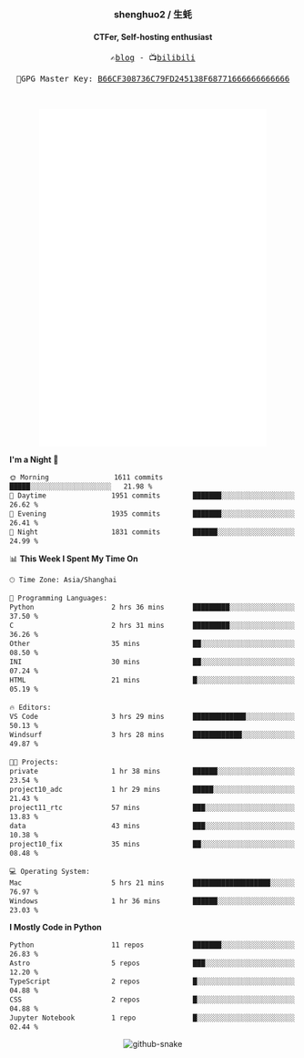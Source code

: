 <h3 align="center"> shenghuo2 / 生蚝 </h3>
<h4 align="center" >CTFer, Self-hosting enthusiast</h3>


<p align="center">
  <samp>
    ✍️<a href="https://blog.shenghuo2.top/">blog</a> -
    📺<a href="https://space.bilibili.com/85894935">bilibili</a>
  </samp>
</p>
<p align="center">
  <samp>
     🔐GPG Master Key: <a align="center" href="https://github.com/shenghuo2.gpg">B66CF308736C79FD245138F68771666666666666</a>
  </samp>
</p>
<br>
<p align="center">
  <a href="https://github.com/shenghuo2">
    <img width="400" align="top" src="https://github.com/shenghuo2/shenghuo2/blob/main/metrics.left.svg" />
  </a>
  <a href="https://github.com/shenghuo2">
    <img width="400" align="top" src="https://github.com/shenghuo2/shenghuo2/blob/main/metrics.right.svg" />
  </a>
</p>


<!--START_SECTION:waka-->
**I'm a Night 🦉** 

```text
🌞 Morning                1611 commits        █████░░░░░░░░░░░░░░░░░░░░   21.98 % 
🌆 Daytime                1951 commits        ███████░░░░░░░░░░░░░░░░░░   26.62 % 
🌃 Evening                1935 commits        ███████░░░░░░░░░░░░░░░░░░   26.41 % 
🌙 Night                  1831 commits        ██████░░░░░░░░░░░░░░░░░░░   24.99 % 
```


📊 **This Week I Spent My Time On** 

```text
🕑︎ Time Zone: Asia/Shanghai

💬 Programming Languages: 
Python                   2 hrs 36 mins       █████████░░░░░░░░░░░░░░░░   37.50 % 
C                        2 hrs 31 mins       █████████░░░░░░░░░░░░░░░░   36.26 % 
Other                    35 mins             ██░░░░░░░░░░░░░░░░░░░░░░░   08.50 % 
INI                      30 mins             ██░░░░░░░░░░░░░░░░░░░░░░░   07.24 % 
HTML                     21 mins             █░░░░░░░░░░░░░░░░░░░░░░░░   05.19 % 

🔥 Editors: 
VS Code                  3 hrs 29 mins       █████████████░░░░░░░░░░░░   50.13 % 
Windsurf                 3 hrs 28 mins       ████████████░░░░░░░░░░░░░   49.87 % 

🐱‍💻 Projects: 
private                  1 hr 38 mins        ██████░░░░░░░░░░░░░░░░░░░   23.54 % 
project10_adc            1 hr 29 mins        █████░░░░░░░░░░░░░░░░░░░░   21.43 % 
project11_rtc            57 mins             ███░░░░░░░░░░░░░░░░░░░░░░   13.83 % 
data                     43 mins             ███░░░░░░░░░░░░░░░░░░░░░░   10.38 % 
project10_fix            35 mins             ██░░░░░░░░░░░░░░░░░░░░░░░   08.48 % 

💻 Operating System: 
Mac                      5 hrs 21 mins       ███████████████████░░░░░░   76.97 % 
Windows                  1 hr 36 mins        ██████░░░░░░░░░░░░░░░░░░░   23.03 % 
```

**I Mostly Code in Python** 

```text
Python                   11 repos            ███████░░░░░░░░░░░░░░░░░░   26.83 % 
Astro                    5 repos             ███░░░░░░░░░░░░░░░░░░░░░░   12.20 % 
TypeScript               2 repos             █░░░░░░░░░░░░░░░░░░░░░░░░   04.88 % 
CSS                      2 repos             █░░░░░░░░░░░░░░░░░░░░░░░░   04.88 % 
Jupyter Notebook         1 repo              █░░░░░░░░░░░░░░░░░░░░░░░░   02.44 % 
```




<!--END_SECTION:waka-->


<div align="center">
  <picture>
    <source media="(prefers-color-scheme: dark)" srcset="https://gist.githubusercontent.com/shenghuo2/bfce20b14ab0484cef03bae6e60e0b3a/raw/github-snake-dark.svg" />
    <source media="(prefers-color-scheme: light)" srcset="https://gist.githubusercontent.com/shenghuo2/bfce20b14ab0484cef03bae6e60e0b3a/raw/github-snake.svg" />
    <img alt="github-snake" src="https://gist.githubusercontent.com/shenghuo2/bfce20b14ab0484cef03bae6e60e0b3a/raw/github-snake.svg" />
  </picture>
</div>

<!--
**shenghuo2/shenghuo2** is a ✨ _special_ ✨ repository because its `README.md` (this file) appears on your GitHub profile.

Here are some ideas to get you started:

- 🔭 I’m currently working on ...
- 🌱 I’m currently learning ...
- 👯 I’m looking to collaborate on ...
- 🤔 I’m looking for help with ...
- 💬 Ask me about ...
- 📫 How to reach me: ...
- 😄 Pronouns: ...
- ⚡ Fun fact: ...
-->
